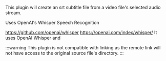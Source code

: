 
This plugin will create an srt subtitle file from a video file's selected audio stream.

Uses OpenAI's Whisper Speech Recognition

https://github.com/openai/whisper
https://openai.com/index/whisper/
It uses OpenAI Whisper and 

:::warning
This plugin is not compatible with linking as the remote link will not have access to the original source file's directory.
:::
